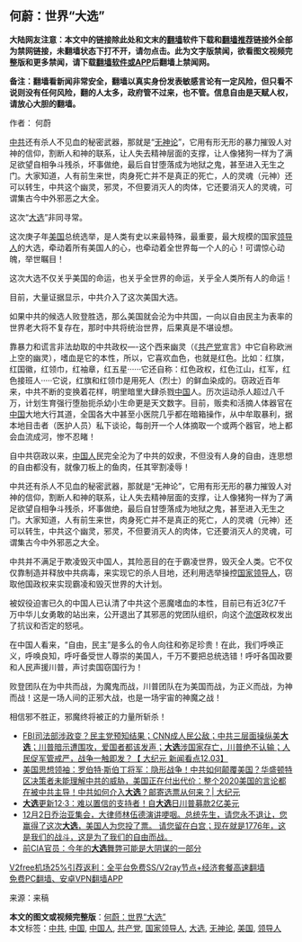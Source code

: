  <h2>何蔚：世界“大选”</h2> <p class="notice"><b>大陆网友注意：本文中的链接除此处和文末的<a href="https://github.com/bannedbook/fanqiang" >翻墙</a>软件下载和<a href="https://github.com/killgcd/justmysocks/blob/master/README.md">翻墙推荐</a>链接外全部为禁网链接，未翻墙状态下打不开，请勿点击。此为文字版禁闻，欲看图文视频完整版和更多禁闻，请下载<a href="https://github.com/bannedbook/fanqiang">翻墙软件或APP</a>后翻墙上禁闻网。</p><p>备注：翻墙看新闻非常安全，翻墙以真实身份发表敏感言论有一定风险，但只看不说则没有任何风险，翻的人太多，政府管不过来，也不管。信息自由是天赋人权，请放心大胆的翻墙。</b></p>  <div class="entry"> <p>作者： 何蔚</p> <p id="summary"><a href="https://www.bannedbook.org/bnews/tag/%e4%b8%ad%e5%85%b1/" class="st_tag internal_tag" rel="tag" title="标签 中共 下的日志">中共</a>还有杀人不见血的秘密武器，那就是“<a href="https://www.bannedbook.org/bnews/tag/%e6%97%a0%e7%a5%9e%e8%ae%ba/" class="st_tag internal_tag" rel="tag" title="标签 无神论 下的日志">无神论</a>”，它用有形无形的暴力摧毁人对神的信仰，割断人和神的联系，让人失去精神层面的支撑，让人像猪狗一样为了满足欲望自相争斗残杀，坏事做绝，最后自甘堕落成为地狱之鬼，甚至进入无生之门。大家知道，人有前生来世，肉身死亡并不是真正的死亡，人的灵魂（元神）还可以转生，中共这个幽灵，邪灵，不但要消灭人的肉体，它还要消灭人的灵魂，可谓集古今中外邪恶之大全。</p> <p>这次“<a href="https://www.bannedbook.org/bnews/tag/%e5%a4%a7%e9%80%89/" class="st_tag internal_tag" rel="tag" title="标签 大选 下的日志">大选</a>”非同寻常。</p> <p>这次庚子年<a href="https://www.bannedbook.org/bnews/tag/%e7%be%8e%e5%9b%bd/" class="st_tag internal_tag" rel="tag" title="标签 美国 下的日志">美国</a>总统选举，是人类有史以来最特殊，最重要，最大规模的国家<a href="https://www.bannedbook.org/bnews/tag/%E9%A2%86%E5%AF%BC%E4%BA%BA/" class="st_tag internal_tag" rel="tag" title="标签 领导人 下的日志">领导人</a>的大选，牵动着所有美国人的心，也牵动着全世界每一个人的心！可谓惊心动魄，举世瞩目！</p>  <p>这次大选不仅关乎美国的命运，也关乎全世界的命运，关乎全人类所有人的命运！</p> <p>目前，大量证据显示，中共介入了这次美国大选。</p> <p>如果中共的候选人败登胜选，那么美国就会沦为中共国，一向以自由民主为表率的世界老大将不复存在，那时中共将统治世界，后果真是不堪设想。</p> <p>靠暴力和谎言非法劫取的中共政权&#8212;-这个西来幽灵（《<a href="https://www.bannedbook.org/bnews/tag/%e5%85%b1%e4%ba%a7%e5%85%9a/" class="st_tag internal_tag" rel="tag" title="标签 共产党 下的日志">共产党</a>宣言》中它自称欧洲上空的幽灵），嗜血是它的本性，所以，它喜欢血色，也就是红色。比如：红旗，红国徽，红领巾，红袖章，红五星······它还自称：红色政权，红色江山，红军，红色接班人·····它说，红旗和红领巾是用死人（烈士）的鲜血染成的。窃政近百年来，中共不断的变换着花样，明里暗里大肆杀戮<span class='wp_keywordlink_affiliate'><a href="https://www.bannedbook.org/" title="中国" target="_blank">中国</a></span>人。历次运动杀人超过八千万，计划生育强行堕胎扼杀幼小生命更是天文数字。目前，贩卖和活摘人体器官在<a href="https://www.bannedbook.org/bnews/tag/%E4%B8%AD%E5%9B%BD/" class="st_tag internal_tag" rel="tag" title="标签 中国 下的日志">中国</a>大地大行其道，全国各大中甚至小医院几乎都在暗箱操作，从中牟取暴利，据本地目击者（医护人员）私下谈论，每剖开一个人体摘取一个或两个器官，地上都会血流成河，惨不忍睹！</p>  <p>自中共窃政以来，<a href="https://www.bannedbook.org/bnews/tag/%e4%b8%ad%e5%9b%bd%e4%ba%ba/" class="st_tag internal_tag" rel="tag" title="标签 中国人 下的日志">中国人</a>民完全沦为了中共的奴隶，不但没有人身的自由，连思想的自由都没有，就像刀板上的鱼肉，任其宰割凌辱！</p> <p>中共还有杀人不见血的秘密武器，那就是“无神论”，它用有形无形的暴力摧毁人对神的信仰，割断人和神的联系，让人失去精神层面的支撑，让人像猪狗一样为了满足欲望自相争斗残杀，坏事做绝，最后自甘堕落成为地狱之鬼，甚至进入无生之门。大家知道，人有前生来世，肉身死亡并不是真正的死亡，人的灵魂（元神）还可以转生，中共这个幽灵，邪灵，不但要消灭人的肉体，它还要消灭人的灵魂，可谓集古今中外邪恶之大全。</p> <p>中共并不满足于欺凌毁灭中国人，其险恶目的在于霸凌世界，毁灭全人类。它不仅仅靠制造并释放中共病毒，来实现它的杀人目地，还利用选举操控<a href="https://www.bannedbook.org/bnews/tag/%E5%9B%BD%E5%AE%B6%E9%A2%86%E5%AF%BC%E4%BA%BA/" class="st_tag internal_tag" rel="tag" title="标签 国家领导人 下的日志">国家领导人</a>，窃取他国政权来实现霸凌和毁灭世界的大计划。</p> <p>被奴役迫害已久的中国人已认清了中共这个恶魔嗜血的本性，目前已有近3亿7千万中华儿女勇敢的站出来，公开退出了其邪恶的党团队组织，向这个<span class='wp_keywordlink'><a href="https://www.bannedbook.org/forum11/topic282.html" title="禁片：评中国共产党的流氓本性" target="_blank">流氓</a></span>政权发出了抗议和否定的怒吼。</p>  <p>在中国人看来，“自由，民主”是多么的令人向往和弥足珍贵！在此，我们呼唤正义，呼唤良知，呼吁备受世人尊崇的美国人，千万不要把总统选错！呼吁各国政要和人民声援川普，声讨卖国窃国行为！</p> <p>败登团队在为中共而战，为魔鬼而战，川普团队在为美国而战，为正义而战，为神而战！这是一场人间的正邪大战，也是一场宇宙的神魔之战！</p> <p>相信邪不胜正，邪魔终将被正的力量所斩杀！</p> <ul class='op-related-articles' title='相关阅读'> <li><a href='https://www.bannedbook.org/bnews/bannedvideo/20201204/1441852.html' target='_blank'>FBI司法部涉政变？民主党预知结果；CNN成人民公敌；中共三层面操纵美<b>大选</b>；川普暗示遭围攻，爱国者都该发声；<b>大选</b>涉国家存亡，川普绝不认输；人民促军管戒严，战争一触即发？【 大纪元 新闻看点12.03】</a></li> <li><a href='https://www.bannedbook.org/bnews/cbnews/20201204/1441848.html' target='_blank'>美国思想领袖：罗伯特·斯伯丁将军：隐形战争！中共如何颠覆美国？华盛顿特区决策者未能理解中共的威胁，美国正在付出代价：整个2020美国的言论都在被中共主导！中共如何介入<b>大选</b>？邮寄选票从何来？| 大纪元</a></li> <li><a href='https://www.bannedbook.org/bnews/cbnews/20201204/1441843.html' target='_blank'><b>大选</b>更新12·3：难以置信的支持者！自<b>大选</b>日川普募款2亿美元</a></li> <li><a href='https://www.bannedbook.org/bnews/bannedvideo/20201204/1441830.html' target='_blank'>12月2日乔治亚集会，大律师林伍德演讲哽咽。总统先生，请您永不退让，您赢得了这次<b>大选</b>，美国人为您投了票。 请您留在白宫；现在就是1776年，这是我们的战斗，这是为了我们的自由而战。</a></li> <li><a href='https://www.bannedbook.org/bnews/comments/20201204/1441818.html' target='_blank'>前CIA官员：今年的<b>大选</b>舞弊可能是大阴谋的一部分</a></li> </ul> <p class="texttj"> <a href="https://www.bannedbook.org/forum23/topic22702.html" target="_blank">V2free机场25%引荐返利：全平台免费SS/V2ray节点+经济套餐高速翻墙</a><br/> <a href="https://github.com/bannedbook/fanqiang/wiki/%E7%A6%81%E9%97%BB%E7%BD%91%E5%AE%89%E5%8D%93%E7%BF%BB%E5%A2%99%E6%96%B0%E9%97%BBAPP" target="_blank">免费PC翻墙、安卓VPN翻墙APP</a></p><p> 来源：来稿 </p> <a name='sharetosocial'></a>       <div><b>本文的图文或视频完整版</b>：<a href='https://www.bannedbook.org/bnews/comments/20201204/1441855.html'>何蔚：世界“大选”</a></div>  </div><!--END ENTRY--> <div class="postfooter"> <div>本文标签：<a href="https://www.bannedbook.org/bnews/tag/%e4%b8%ad%e5%85%b1/" rel="tag">中共</a>, <a href="https://www.bannedbook.org/bnews/tag/%E4%B8%AD%E5%9B%BD/" rel="tag">中国</a>, <a href="https://www.bannedbook.org/bnews/tag/%e4%b8%ad%e5%9b%bd%e4%ba%ba/" rel="tag">中国人</a>, <a href="https://www.bannedbook.org/bnews/tag/%e5%85%b1%e4%ba%a7%e5%85%9a/" rel="tag">共产党</a>, <a href="https://www.bannedbook.org/bnews/tag/%E5%9B%BD%E5%AE%B6%E9%A2%86%E5%AF%BC%E4%BA%BA/" rel="tag">国家领导人</a>, <a href="https://www.bannedbook.org/bnews/tag/%e5%a4%a7%e9%80%89/" rel="tag">大选</a>, <a href="https://www.bannedbook.org/bnews/tag/%e6%97%a0%e7%a5%9e%e8%ae%ba/" rel="tag">无神论</a>, <a href="https://www.bannedbook.org/bnews/tag/%e7%be%8e%e5%9b%bd/" rel="tag">美国</a>, <a href="https://www.bannedbook.org/bnews/tag/%E9%A2%86%E5%AF%BC%E4%BA%BA/" rel="tag">领导人</a></div>  </div><!--END POSTFOOTER--> 